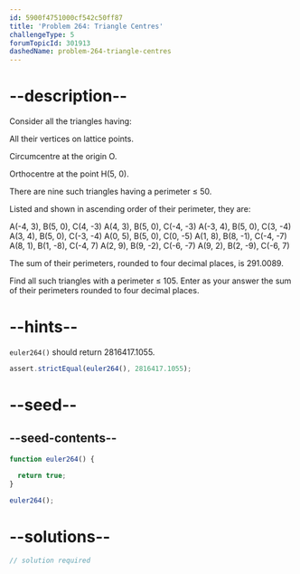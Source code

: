 ```yaml
---
id: 5900f4751000cf542c50ff87
title: 'Problem 264: Triangle Centres'
challengeType: 5
forumTopicId: 301913
dashedName: problem-264-triangle-centres
---
```


# --description--

Consider all the triangles having:

All their vertices on lattice points.

Circumcentre at the origin O.

Orthocentre at the point H(5, 0).

There are nine such triangles having a perimeter ≤ 50.

Listed and shown in ascending order of their perimeter, they are:

A(-4, 3), B(5, 0), C(4, -3) A(4, 3), B(5, 0), C(-4, -3) A(-3, 4), B(5, 0), C(3, -4) A(3, 4), B(5, 0), C(-3, -4) A(0, 5), B(5, 0), C(0, -5) A(1, 8), B(8, -1), C(-4, -7) A(8, 1), B(1, -8), C(-4, 7) A(2, 9), B(9, -2), C(-6, -7) A(9, 2), B(2, -9), C(-6, 7)

The sum of their perimeters, rounded to four decimal places, is 291.0089.

Find all such triangles with a perimeter ≤ 105. Enter as your answer the sum of their perimeters rounded to four decimal places.

# --hints--

`euler264()` should return 2816417.1055.

```js
assert.strictEqual(euler264(), 2816417.1055);
```

# --seed--

## --seed-contents--

```js
function euler264() {

  return true;
}

euler264();
```

# --solutions--

```js
// solution required
```
